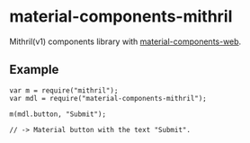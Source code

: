 # material-components-mithril
Mithril(v1) components library with [material-components-web](https://github.com/material-components/material-components-web).
## Example
```
var m = require("mithril");
var mdl = require("material-components-mithril");

m(mdl.button, "Submit");

// -> Material button with the text "Submit".
```
